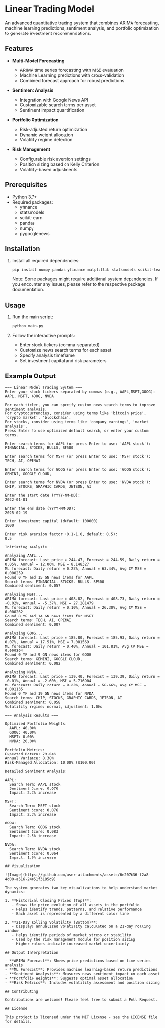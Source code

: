 # Linear Trading Model

An advanced quantitative trading system that combines ARIMA forecasting, machine learning predictions, sentiment analysis, and portfolio optimization to generate investment recommendations.

## Features

- **Multi-Model Forecasting**
  - ARIMA time series forecasting with MSE evaluation
  - Machine Learning predictions with cross-validation
  - Combined forecast approach for robust predictions

- **Sentiment Analysis**
  - Integration with Google News API
  - Customizable search terms per asset
  - Sentiment impact quantification

- **Portfolio Optimization**
  - Risk-adjusted return optimization
  - Dynamic weight allocation
  - Volatility regime detection

- **Risk Management**
  - Configurable risk aversion settings
  - Position sizing based on Kelly Criterion
  - Volatility-based adjustments

## Prerequisites

- Python 3.7+
- Required packages:
  - yfinance
  - statsmodels
  - scikit-learn
  - pandas
  - numpy
  - pygooglenews

## Installation

1. Install all required dependencies:
   ```bash
   pip install numpy pandas yfinance matplotlib statsmodels scikit-learn cvxpy textblob pygooglenews --upgrade
   ```

   Note: Some packages might require additional system dependencies. If you encounter any issues, please refer to the respective package documentation.

## Usage

1. Run the main script:
   ```bash
   python main.py
   ```

2. Follow the interactive prompts:
   - Enter stock tickers (comma-separated)
   - Customize news search terms for each asset
   - Specify analysis timeframe
   - Set investment capital and risk parameters

## Example Output

```
=== Linear Model Trading System ===
Enter your stock tickers separated by commas (e.g., AAPL,MSFT,GOOG):
AAPL, MSFT, GOOG, NVDA      

For each ticker, you can specify custom news search terms to improve sentiment analysis.
For cryptocurrencies, consider using terms like 'bitcoin price', 'crypto market', 'blockchain'.
For stocks, consider using terms like 'company earnings', 'market analysis'.
Press Enter to use optimized default search, or enter your custom terms.

Enter search terms for AAPL (or press Enter to use: 'AAPL stock'):
FINANCIAL, STOCKS, BULLS, SP500

Enter search terms for MSFT (or press Enter to use: 'MSFT stock'):
TECH, AI, OPENAI

Enter search terms for GOOG (or press Enter to use: 'GOOG stock'):
GEMINI, GOOGLE CLOUD, 

Enter search terms for NVDA (or press Enter to use: 'NVDA stock'):
CHIP, STOCKS, GRAPHIC CARDS, JETSON, AI

Enter the start date (YYYY-MM-DD):
2022-01-01

Enter the end date (YYYY-MM-DD):
2025-02-19

Enter investment capital (default: 100000):
1000

Enter risk aversion factor (0.1-1.0, default: 0.5):
0.5

Initiating analysis...

Analyzing AAPL...
ARIMA forecast: Last price = 244.47, Forecast = 244.59, Daily return = 0.05%, Annual = 12.06%, MSE = 8.148327
ML forecast: Daily return = 0.25%, Annual = 63.44%, Avg CV MSE = 0.000259
Found 0 YF and 15 GN news items for AAPL
Search terms: FINANCIAL, STOCKS, BULLS, SP500
Combined sentiment: 0.057

Analyzing MSFT...
ARIMA forecast: Last price = 408.82, Forecast = 408.73, Daily return = -0.02%, Annual = -5.37%, MSE = 27.281479
ML forecast: Daily return = 0.10%, Annual = 26.30%, Avg CV MSE = 0.000262
Found 0 YF and 14 GN news items for MSFT
Search terms: TECH, AI, OPENAI
Combined sentiment: 0.007

Analyzing GOOG...
ARIMA forecast: Last price = 185.80, Forecast = 185.93, Daily return = 0.07%, Annual = 17.51%, MSE = 7.081569
ML forecast: Daily return = 0.40%, Annual = 101.81%, Avg CV MSE = 0.000394
Found 0 YF and 9 GN news items for GOOG
Search terms: GEMINI, GOOGLE CLOUD, 
Combined sentiment: 0.082

Analyzing NVDA...
ARIMA forecast: Last price = 139.40, Forecast = 139.39, Daily return = -0.01%, Annual = -2.60%, MSE = 5.716904
ML forecast: Daily return = 0.23%, Annual = 58.66%, Avg CV MSE = 0.001135
Found 0 YF and 19 GN news items for NVDA
Search terms: CHIP, STOCKS, GRAPHIC CARDS, JETSON, AI
Combined sentiment: 0.058
Volatility regime: normal, Adjustment: 1.00x

=== Analysis Results ===

Optimized Portfolio Weights:
  AAPL: 40.00%
  GOOG: 40.00%
  MSFT: 0.00%
  NVDA: 20.00%

Portfolio Metrics:
Expected Return: 79.64%
Annual Variance: 8.38%
Risk-Managed Allocation: 10.00% ($100.00)

Detailed Sentiment Analysis:

AAPL:
  Search Term: AAPL stock
  Sentiment Score: 0.076
  Impact: 2.3% increase

MSFT:
  Search Term: MSFT stock
  Sentiment Score: 0.076
  Impact: 2.3% increase

GOOG:
  Search Term: GOOG stock
  Sentiment Score: 0.083
  Impact: 2.5% increase

NVDA:
  Search Term: NVDA stock
  Sentiment Score: 0.064
  Impact: 1.9% increase

## Visualization

![Image](https://github.com/user-attachments/assets/6e207636-f2a8-4d00-a516-24051f3185d9)

The system generates two key visualizations to help understand market dynamics:

1. **Historical Closing Prices (Top)**:
   - Shows the price evolution of all assets in the portfolio
   - Helps identify trends, patterns, and relative performance
   - Each asset is represented by a different color line

2. **21-Day Rolling Volatility (Bottom)**:
   - Displays annualized volatility calculated on a 21-day rolling window
   - Helps identify periods of market stress or stability
   - Used by the risk management module for position sizing
   - Higher values indicate increased market uncertainty

## Output Interpretation

- **ARIMA Forecast**: Shows price predictions based on time series analysis
- **ML Forecast**: Provides machine learning-based return predictions
- **Sentiment Analysis**: Measures news sentiment impact on each asset
- **Portfolio Weights**: Suggests optimal asset allocation
- **Risk Metrics**: Includes volatility assessment and position sizing

## Contributing

Contributions are welcome! Please feel free to submit a Pull Request.

## License

This project is licensed under the MIT License - see the LICENSE file for details.
